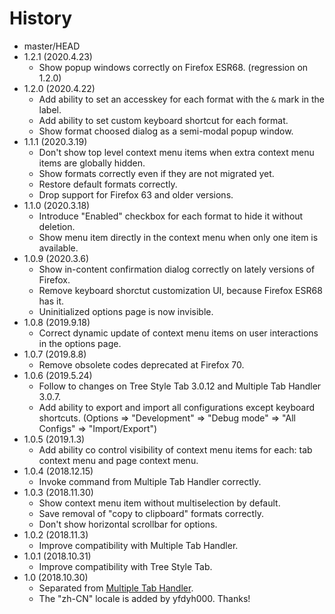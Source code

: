 # History

 - master/HEAD
 - 1.2.1 (2020.4.23)
   * Show popup windows correctly on Firefox ESR68. (regression on 1.2.0)
 - 1.2.0 (2020.4.22)
   * Add ability to set an accesskey for each format with the `&` mark in the label.
   * Add ability to set custom keyboard shortcut for each format.
   * Show format choosed dialog as a semi-modal popup window.
 - 1.1.1 (2020.3.19)
   * Don't show top level context menu items when extra context menu items are globally hidden.
   * Show formats correctly even if they are not migrated yet.
   * Restore default formats correctly.
   * Drop support for Firefox 63 and older versions.
 - 1.1.0 (2020.3.18)
   * Introduce "Enabled" checkbox for each format to hide it without deletion.
   * Show menu item directly in the context menu when only one item is available.
 - 1.0.9 (2020.3.6)
   * Show in-content confirmation dialog correctly on lately versions of Firefox.
   * Remove keyboard shorctut customization UI, because Firefox ESR68 has it.
   * Uninitialized options page is now invisible.
 - 1.0.8 (2019.9.18)
   * Correct dynamic update of context menu items on user interactions in the options page.
 - 1.0.7 (2019.8.8)
   * Remove obsolete codes deprecated at Firefox 70.
 - 1.0.6 (2019.5.24)
   * Follow to changes on Tree Style Tab 3.0.12 and Multiple Tab Handler 3.0.7.
   * Add ability to export and import all configurations except keyboard shortcuts. (Options => "Development" => "Debug mode" => "All Configs" => "Import/Export")
 - 1.0.5 (2019.1.3)
   * Add ability co control visibility of context menu items for each: tab context menu and page context menu.
 - 1.0.4 (2018.12.15)
   * Invoke command from Multiple Tab Handler correctly.
 - 1.0.3 (2018.11.30)
   * Show context menu item without multiselection by default.
   * Save removal of "copy to clipboard" formats correctly.
   * Don't show horizontal scrollbar for options.
 - 1.0.2 (2018.11.3)
   * Improve compatibility with Multiple Tab Handler.
 - 1.0.1 (2018.10.31)
   * Improve compatibility with Tree Style Tab.
 - 1.0 (2018.10.30)
   * Separated from [Multiple Tab Handler](https://addons.mozilla.org/firefox/addon/multiple-tab-handler/).
   * The "zh-CN" locale is added by yfdyh000. Thanks!

